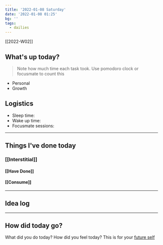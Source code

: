 ```yaml
---
title: '2022-01-08 Saturday'
date: '2022-01-08 01:25'
bg: '' 
tags:
  - dailies
---
```


[[2022-W02]]

## What's up today?
> Note how much time each task took. Use pomodoro clock or focusmate to count this
- Personal
- Growth

## Logistics
- Sleep time:
- Wake up time:
- Focusmate sessions: 

___________________________
## Things I've done today

### [[Interstitial]]

#### [[Have Done]]

#### [[Consume]]

___________________________

## Idea log

___________________________
## How did today go?
What did you do today? How did you feel today? This is for your [future self](https://sive.rs/dj)